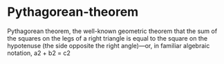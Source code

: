 # Pythagorean-theorem
Pythagorean theorem, the well-known geometric theorem that the sum of the squares on the legs of a right triangle is equal to the square on the hypotenuse (the side opposite the right angle)—or, in familiar algebraic notation, a2 + b2 = c2
